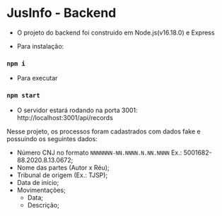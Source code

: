 # JusInfo - Backend

- O projeto do backend foi construido em Node.js(v16.18.0) e Express

- Para instalação: 
### `npm i`

- Para executar 
### `npm start`

- O servidor estará rodando na porta 3001: 
http://localhost:3001/api/records

Nesse projeto, os processos foram cadastrados com dados fake e possuindo os seguintes dados:

- Número CNJ no formato `NNNNNNN-NN.NNNN.N.NN.NNNN` Ex.: 5001682-88.2020.8.13.0672;
- Nome das partes (Autor x Réu);
- Tribunal de origem (Ex.: TJSP);
- Data de início;
- Movimentações;
  - Data;
  - Descrição;